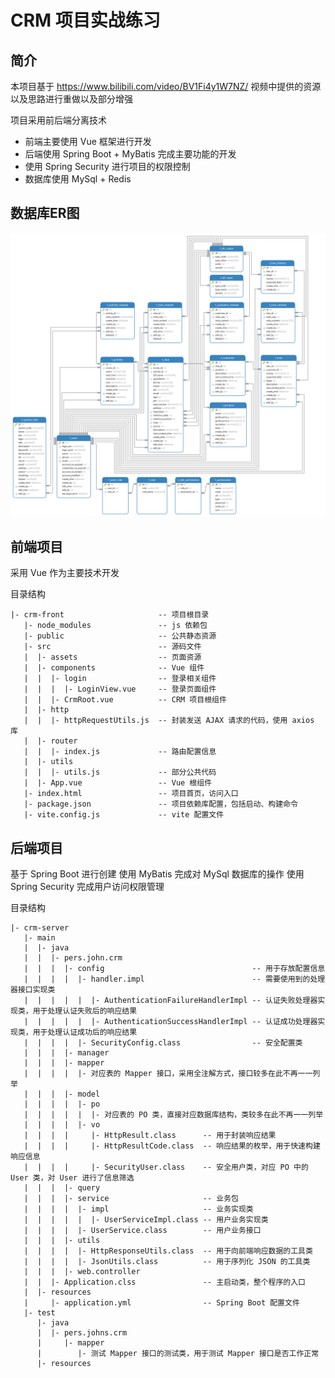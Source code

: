 # CRM 项目实战练习

## 简介

本项目基于 https://www.bilibili.com/video/BV1Fi4y1W7NZ/ 视频中提供的资源以及思路进行重做以及部分增强

项目采用前后端分离技术
- 前端主要使用 Vue 框架进行开发
- 后端使用 Spring Boot + MyBatis 完成主要功能的开发
- 使用 Spring Security 进行项目的权限控制
- 数据库使用 MySql + Redis

## 数据库ER图

![数据库ER图](./attachments/mysql/数据库ER图.png)

## 前端项目

采用 Vue 作为主要技术开发

目录结构

```
|- crm-front                     -- 项目根目录
   |- node_modules               -- js 依赖包
   |- public                     -- 公共静态资源
   |- src                        -- 源码文件
   |  |- assets                  -- 页面资源
   |  |- components              -- Vue 组件
   |  |  |- login                -- 登录相关组件
   |  |  |  |- LoginView.vue     -- 登录页面组件
   |  |  |- CrmRoot.vue          -- CRM 项目根组件
   |  |- http
   |  |  |- httpRequestUtils.js  -- 封装发送 AJAX 请求的代码，使用 axios 库
   |  |- router
   |  |  |- index.js             -- 路由配置信息
   |  |- utils
   |  |  |- utils.js             -- 部分公共代码
   |  |- App.vue                 -- Vue 根组件
   |- index.html                 -- 项目首页，访问入口
   |- package.json               -- 项目依赖库配置，包括启动、构建命令
   |- vite.config.js             -- vite 配置文件
```
## 后端项目

基于 Spring Boot 进行创建
使用 MyBatis 完成对 MySql 数据库的操作
使用 Spring Security 完成用户访问权限管理

目录结构

```
|- crm-server
   |- main
   |  |- java
   |  |  |- pers.john.crm
   |  |  |  |- config                                 -- 用于存放配置信息
   |  |  |  |  |- handler.impl                        -- 需要使用到的处理器接口实现类
   |  |  |  |  |  |- AuthenticationFailureHandlerImpl -- 认证失败处理器实现类，用于处理认证失败后的响应结果
   |  |  |  |  |  |- AuthenticationSuccessHandlerImpl -- 认证成功处理器实现类，用于处理认证成功后的响应结果
   |  |  |  |  |- SecurityConfig.class                -- 安全配置类
   |  |  |  |- manager
   |  |  |  |- mapper
   |  |  |  |  |- 对应表的 Mapper 接口，采用全注解方式，接口较多在此不再一一列举
   |  |  |  |- model
   |  |  |  |  |- po
   |  |  |  |  |  |- 对应表的 PO 类，直接对应数据库结构，类较多在此不再一一列举
   |  |  |  |  |- vo
   |  |  |  |     |- HttpResult.class      -- 用于封装响应结果
   |  |  |  |     |- HttpResultCode.class  -- 响应结果的枚举，用于快速构建响应信息
   |  |  |  |     |- SecurityUser.class    -- 安全用户类，对应 PO 中的 User 类，对 User 进行了信息筛选
   |  |  |  |- query
   |  |  |  |- service                     -- 业务包
   |  |  |  |  |- impl                     -- 业务实现类
   |  |  |  |  |  |- UserServiceImpl.class -- 用户业务实现类
   |  |  |  |  |- UserService.class        -- 用户业务接口
   |  |  |  |- utils
   |  |  |  |  |- HttpResponseUtils.class  -- 用于向前端响应数据的工具类
   |  |  |  |  |- JsonUtils.class          -- 用于序列化 JSON 的工具类
   |  |  |  |- web.controller
   |  |  |- Application.clss               -- 主启动类，整个程序的入口
   |  |- resources
   |     |- application.yml                -- Spring Boot 配置文件
   |- test
      |- java
      |  |- pers.johns.crm
      |     |- mapper
      |        |- 测试 Mapper 接口的测试类，用于测试 Mapper 接口是否工作正常
      |- resources
```